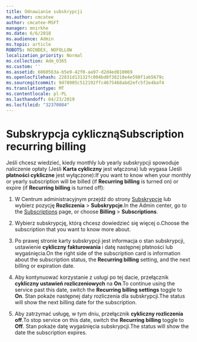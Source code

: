 ```yaml
---
title: Odnawianie subskrypcji
ms.author: cmcatee
author: cmcatee-MSFT
manager: mnirkhe
ms.date: 6/6/2018
ms.audience: Admin
ms.topic: article
ROBOTS: NOINDEX, NOFOLLOW
localization_priority: Normal
ms.collection: Adm_O365
ms.custom: ''
ms.assetid: 6860563a-b5e9-42f0-aa97-d2d4ed810069
ms.openlocfilehash: 22831d13132fc004bd8f38218e4e598f1ab5679c
ms.sourcegitcommit: 9d78905c512192ffc4675468abd2efc5f2e4baf4
ms.translationtype: MT
ms.contentlocale: pl-PL
ms.lasthandoff: 04/23/2019
ms.locfileid: "32370084"
---
```

# <a name="subscription-recurring-billing"></a><span data-ttu-id="ee532-102">Subskrypcja cykliczną</span><span class="sxs-lookup"><span data-stu-id="ee532-102">Subscription recurring billing</span></span>

<span data-ttu-id="ee532-103">Jeśli chcesz wiedzieć, kiedy monthly lub yearly subskrypcji spowoduje naliczenie opłaty (Jeśli **Karta cykliczny** jest włączona) lub wygasa (Jeśli **płatności cykliczne** jest wyłączone):</span><span class="sxs-lookup"><span data-stu-id="ee532-103">If you want to know when your monthly or yearly subscription will be billed (if **Recurring billing** is turned on) or expire (if **Recurring billing** is turned off):</span></span> 
  
1. <span data-ttu-id="ee532-104">W Centrum administracyjnym przejdź do strony [Subskrypcje](https://go.microsoft.com/fwlink/p/?linkid=842054) lub wybierz pozycję **Rozliczenia** \> **Subskrypcje**.</span><span class="sxs-lookup"><span data-stu-id="ee532-104">In the Admin center, go to the [Subscriptions](https://go.microsoft.com/fwlink/p/?linkid=842054) page, or choose **Billing** \> **Subscriptions**.</span></span>
    
2. <span data-ttu-id="ee532-105">Wybierz subskrypcję, którą chcesz dowiedzieć się więcej o.</span><span class="sxs-lookup"><span data-stu-id="ee532-105">Choose the subscription that you want to know more about.</span></span>
    
3. <span data-ttu-id="ee532-106">Po prawej stronie karty subskrypcji jest informacja o stan subskrypcji, ustawienie **cykliczny fakturowania** i datę następnej płatności lub wygaśnięcia.</span><span class="sxs-lookup"><span data-stu-id="ee532-106">On the right side of the subscription card is information about the subscription status, the **Recurring billing** setting, and the next billing or expiration date.</span></span> 
    
4. <span data-ttu-id="ee532-107">Aby kontynuować korzystanie z usługi po tej dacie, przełącznik **cykliczny ustawień rozliczeniowych** na **On**.</span><span class="sxs-lookup"><span data-stu-id="ee532-107">To continue using the service past this date, switch the **Recurring billing settings** toggle to **On**.</span></span> <span data-ttu-id="ee532-108">Stan pokaże następnej daty rozliczenia dla subskrypcji.</span><span class="sxs-lookup"><span data-stu-id="ee532-108">The status will show the next billing date for the subscription.</span></span>
    
5. <span data-ttu-id="ee532-109">Aby zatrzymać usługę, w tym dniu, przełącznik **cykliczny rozliczenia** **off**.</span><span class="sxs-lookup"><span data-stu-id="ee532-109">To stop service on this date, switch the **Recurring billing** toggle to **Off**.</span></span> <span data-ttu-id="ee532-110">Stan pokaże datę wygaśnięcia subskrypcji.</span><span class="sxs-lookup"><span data-stu-id="ee532-110">The status will show the date the subscription expires.</span></span>
    

